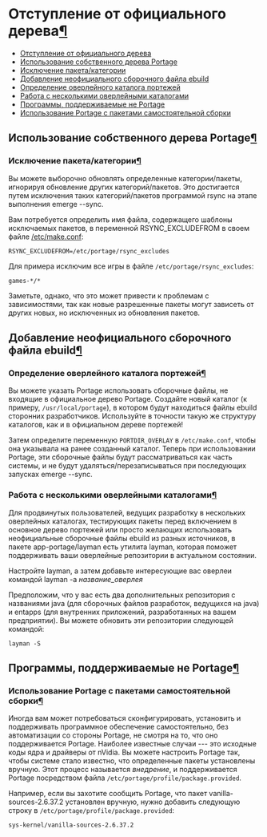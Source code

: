 # Отступление от официального дерева[¶](#Отступление-от-официального-дерева)

* [Отступление от официального дерева](#Отступление-от-официального-дерева)
* [Использование собственного дерева Portage](#Использование-собственного-дерева-Portage)
* [Исключение пакета/категории](#Исключение-пакетакатегории)
* [Добавление неофициального сборочного файла ebuild](#Добавление-неофициального-сборочного-файла-ebuild)
* [Определение оверлейного каталога портежей](#Определение-оверлейного-каталога-портежей)
* [Работа с несколькими оверлейными каталогами](#Работа-с-несколькими-оверлейными-каталогами)
* [Программы, поддерживаемые не Portage](#Программы-поддерживаемые-не-Portage)
* [Использование Portage с пакетами самостоятельной сборки](#Использование-Portage-с-пакетами-самостоятельной-сборки)

## Использование собственного дерева Portage[¶](#Использование-собственного-дерева-Portage)

### Исключение пакета/категории[¶](#Исключение-пакетакатегории)

Вы можете выборочно обновлять определенные категории/пакеты, игнорируя обновление других категорий/пакетов. Это достигается путем исключения таких категорий/пакетов программой rsync на этапе выполнения emerge --sync.

Вам потребуется определить имя файла, содержащего шаблоны исключаемых пакетов, в переменной RSYNC\_EXCLUDEFROM в своем файле [/etc/make.conf](/etc/make.conf.html):

    RSYNC_EXCLUDEFROM=/etc/portage/rsync_excludes

Для примера исключим все игры в файле `/etc/portage/rsync_excludes`:

    games-*/*

Заметьте, однако, что это может привести к проблемам с зависимостями, так как новые разрешенные пакеты могут зависеть от других новых, но исключенных из обновления пакетов.

## Добавление неофициального сборочного файла ebuild[¶](#Добавление-неофициального-сборочного-файла-ebuild)

### Определение оверлейного каталога портежей[¶](#Определение-оверлейного-каталога-портежей)

Вы можете указать Portage использовать сборочные файлы, не входящие в официальное дерево Portage. Создайте новый каталог (к примеру, `/usr/local/portage`), в котором будут находиться файлы ebuild сторонних разработчиков. Используйте в точности такую же структуру каталогов, как и в официальном дереве портежей!

Затем определите переменную `PORTDIR_OVERLAY` в `/etc/make.conf`, чтобы она указывала на ранее созданный каталог. Теперь при использовании Portage, эти сборочные файлы будут рассматриваться как часть системы, и не будут удаляться/перезаписываться при последующих запусках emerge --sync.

### Работа с несколькими оверлейными каталогами[¶](#Работа-с-несколькими-оверлейными-каталогами)

Для продвинутых пользователей, ведущих разработку в нескольких оверлейных каталогах, тестирующих пакеты перед включением в основное дерево портежей или просто желающих использовать неофициальные сборочные файлы ebuild из разных источников, в пакете app-portage/layman есть утилита layman, которая поможет поддерживать ваши оверлейные репозитории в актуальном состоянии.

Настройте layman, а затем добавьте интересующие вас оверлеи командой layman -a _название\_оверлея_

Предположим, что у вас есть два дополнительных репозитория с названиями java (для сборочных файлов разработок, ведущихся на java) и entapps (для внутренних приложений, разработанных на вашем предприятии). Вы можете обновить эти репозитории следующей командой:

    layman -S

## Программы, поддерживаемые не Portage[¶](#Программы-поддерживаемые-не-Portage)

### Использование Portage с пакетами самостоятельной сборки[¶](#Использование-Portage-с-пакетами-самостоятельной-сборки)

Иногда вам может потребоваться сконфигурировать, установить и поддерживать программное обеспечение самостоятельно, без автоматизации со стороны Portage, не смотря на то, что оно поддерживается Portage. Наиболее известные случаи --- это исходные коды ядра и драйверы от nVidia. Вы можете настроить Portage так, чтобы системе стало известно, что определенные пакеты установлены вручную. Этот процесс называется _внедрение_, и поддерживается Portage посредством файла `/etc/portage/profile/package.provided`.

Например, если вы захотите сообщить Portage, что пакет vanilla-sources-2.6.37.2 установлен вручную, нужно добавить следующую строку в `/etc/portage/profile/package.provided`:

    sys-kernel/vanilla-sources-2.6.37.2